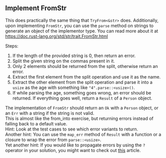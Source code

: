 ﻿## Implement FromStr

This does practically the same thing that `TryFrom<&str>` does.
Additionally, upon implementing `FromStr`, you can use the `parse` method
on strings to generate an object of the implementor type.
You can read more about it at https://doc.rust-lang.org/std/str/trait.FromStr.html

Steps:
1. If the length of the provided string is 0, then return an error.
2. Split the given string on the commas present in it.
3. Only 2 elements should be returned from the split, otherwise return an error.
4. Extract the first element from the split operation and use it as the name.
5. Extract the other element from the split operation and parse it into a `usize` as the age
with something like `"4".parse::<usize>()`.
6. If while parsing the age, something goes wrong, an error should be returned.
   If everything goes well, return a `Result` of a `Person` object.
   
<div class="hint">The implementation of <code>FromStr</code> should return an <code>Ok</code> with a <code>Person</code> object,
or an <code>Err</code> with a string if the string is not valid. </div>

<div class="hint">This is almost like the from_into exercise, but returning errors instead
of falling back to a default value.</div>

<div class="hint">Hint: Look at the test cases to see which error variants to return.</div>

<div class="hint">Another hint: You can use the <code>map_err</code> method of <code>Result</code> with a function
or a closure to wrap the error from <code>parse::&lt;usize&gt;</code>.</div>

<div class="hint">Yet another hint: If you would like to propagate errors by using the <code>?</code>
operator in your solution, you might want to check out <a href="https://doc.rust-lang.org/stable/rust-by-example/error/multiple_error_types/reenter_question_mark.html">this</a> article.</div>

